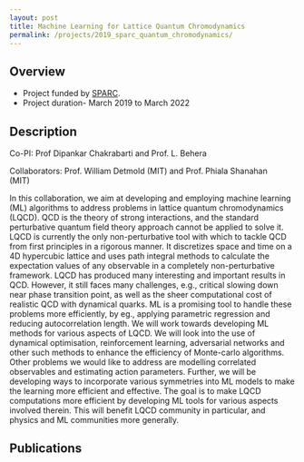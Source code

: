 ```yaml
---
layout: post
title: Machine Learning for Lattice Quantum Chromodynamics
permalink: /projects/2019_sparc_quantum_chromodynamics/
---
```


## Overview

  - Project funded by [SPARC]().
  - Project duration- March 2019 to March 2022

## Description
<!---
<img class="img-cover mb-3" src="/assets/images/projects/2021_sensors_graph_abs.png" width="800" height="340">
<br />
--->
Co-PI: Prof Dipankar Chakrabarti and Prof. L. Behera

Collaborators: Prof. William Detmold (MIT) and Prof. Phiala Shanahan (MIT)       

In this collaboration, we aim at developing and employing machine learning (ML) algorithms to address problems in lattice quantum chromodynamics (LQCD). QCD is the theory of strong interactions, and the standard perturbative quantum field theory approach cannot be applied to solve it. LQCD is currently the only non-perturbative tool with which to tackle QCD from first principles in a rigorous manner. It discretizes space and time on a 4D hypercubic lattice and uses path integral methods to calculate the expectation values of any observable in a completely non-perturbative framework. LQCD has produced many interesting and important results in QCD. However, it still faces many challenges, e.g., critical slowing down near phase transition point, as well as the sheer computational cost of realistic QCD with dynamical quarks. ML is a promising tool to handle these problems more efficiently, by eg., applying parametric regression and reducing autocorrelation length. We will work towards developing ML methods for various aspects of LQCD. We will look into the use of dynamical optimisation, reinforcement learning, adversarial networks and other such methods to enhance the efficiency of Monte-carlo algorithms. Other problems we would like to address are modelling correlated observables and estimating action parameters. Further, we will be developing ways to incorporate various symmetries into ML models to make the learning more efficient and effective. The goal is to make LQCD computations more efficient by developing ML tools for various aspects involved therein. This will benefit LQCD community in particular, and physics and ML communities more generally.
## Publications

